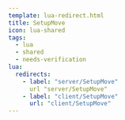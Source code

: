 ```yaml
---
template: lua-redirect.html
title: SetupMove
icon: lua-shared
tags:
  - lua
  - shared
  - needs-verification
lua:
  redirects:
    - label: "server/SetupMove"
      url "server/SetupMove"
    - label: "client/SetupMove"
      url: "client/SetupMove"
---
```


